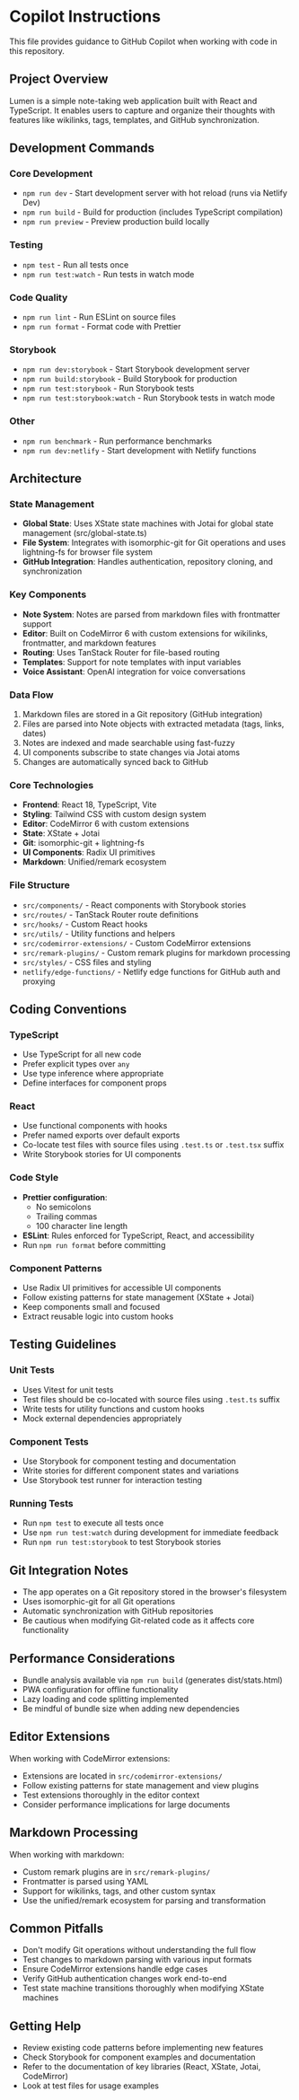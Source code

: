 # Copilot Instructions

This file provides guidance to GitHub Copilot when working with code in this repository.

## Project Overview

Lumen is a simple note-taking web application built with React and TypeScript. It enables users to capture and organize their thoughts with features like wikilinks, tags, templates, and GitHub synchronization.

## Development Commands

### Core Development

- `npm run dev` - Start development server with hot reload (runs via Netlify Dev)
- `npm run build` - Build for production (includes TypeScript compilation)
- `npm run preview` - Preview production build locally

### Testing

- `npm test` - Run all tests once
- `npm run test:watch` - Run tests in watch mode

### Code Quality

- `npm run lint` - Run ESLint on source files
- `npm run format` - Format code with Prettier

### Storybook

- `npm run dev:storybook` - Start Storybook development server
- `npm run build:storybook` - Build Storybook for production
- `npm run test:storybook` - Run Storybook tests
- `npm run test:storybook:watch` - Run Storybook tests in watch mode

### Other

- `npm run benchmark` - Run performance benchmarks
- `npm run dev:netlify` - Start development with Netlify functions

## Architecture

### State Management

- **Global State**: Uses XState state machines with Jotai for global state management (src/global-state.ts)
- **File System**: Integrates with isomorphic-git for Git operations and uses lightning-fs for browser file system
- **GitHub Integration**: Handles authentication, repository cloning, and synchronization

### Key Components

- **Note System**: Notes are parsed from markdown files with frontmatter support
- **Editor**: Built on CodeMirror 6 with custom extensions for wikilinks, frontmatter, and markdown features
- **Routing**: Uses TanStack Router for file-based routing
- **Templates**: Support for note templates with input variables
- **Voice Assistant**: OpenAI integration for voice conversations

### Data Flow

1. Markdown files are stored in a Git repository (GitHub integration)
2. Files are parsed into Note objects with extracted metadata (tags, links, dates)
3. Notes are indexed and made searchable using fast-fuzzy
4. UI components subscribe to state changes via Jotai atoms
5. Changes are automatically synced back to GitHub

### Core Technologies

- **Frontend**: React 18, TypeScript, Vite
- **Styling**: Tailwind CSS with custom design system
- **Editor**: CodeMirror 6 with custom extensions
- **State**: XState + Jotai
- **Git**: isomorphic-git + lightning-fs
- **UI Components**: Radix UI primitives
- **Markdown**: Unified/remark ecosystem

### File Structure

- `src/components/` - React components with Storybook stories
- `src/routes/` - TanStack Router route definitions
- `src/hooks/` - Custom React hooks
- `src/utils/` - Utility functions and helpers
- `src/codemirror-extensions/` - Custom CodeMirror extensions
- `src/remark-plugins/` - Custom remark plugins for markdown processing
- `src/styles/` - CSS files and styling
- `netlify/edge-functions/` - Netlify edge functions for GitHub auth and proxying

## Coding Conventions

### TypeScript

- Use TypeScript for all new code
- Prefer explicit types over `any`
- Use type inference where appropriate
- Define interfaces for component props

### React

- Use functional components with hooks
- Prefer named exports over default exports
- Co-locate test files with source files using `.test.ts` or `.test.tsx` suffix
- Write Storybook stories for UI components

### Code Style

- **Prettier configuration**: 
  - No semicolons
  - Trailing commas
  - 100 character line length
- **ESLint**: Rules enforced for TypeScript, React, and accessibility
- Run `npm run format` before committing

### Component Patterns

- Use Radix UI primitives for accessible UI components
- Follow existing patterns for state management (XState + Jotai)
- Keep components small and focused
- Extract reusable logic into custom hooks

## Testing Guidelines

### Unit Tests

- Uses Vitest for unit tests
- Test files should be co-located with source files using `.test.ts` suffix
- Write tests for utility functions and custom hooks
- Mock external dependencies appropriately

### Component Tests

- Use Storybook for component testing and documentation
- Write stories for different component states and variations
- Use Storybook test runner for interaction testing

### Running Tests

- Run `npm test` to execute all tests once
- Use `npm run test:watch` during development for immediate feedback
- Run `npm run test:storybook` to test Storybook stories

## Git Integration Notes

- The app operates on a Git repository stored in the browser's filesystem
- Uses isomorphic-git for all Git operations
- Automatic synchronization with GitHub repositories
- Be cautious when modifying Git-related code as it affects core functionality

## Performance Considerations

- Bundle analysis available via `npm run build` (generates dist/stats.html)
- PWA configuration for offline functionality
- Lazy loading and code splitting implemented
- Be mindful of bundle size when adding new dependencies

## Editor Extensions

When working with CodeMirror extensions:
- Extensions are located in `src/codemirror-extensions/`
- Follow existing patterns for state management and view plugins
- Test extensions thoroughly in the editor context
- Consider performance implications for large documents

## Markdown Processing

When working with markdown:
- Custom remark plugins are in `src/remark-plugins/`
- Frontmatter is parsed using YAML
- Support for wikilinks, tags, and other custom syntax
- Use the unified/remark ecosystem for parsing and transformation

## Common Pitfalls

- Don't modify Git operations without understanding the full flow
- Test changes to markdown parsing with various input formats
- Ensure CodeMirror extensions handle edge cases
- Verify GitHub authentication changes work end-to-end
- Test state machine transitions thoroughly when modifying XState machines

## Getting Help

- Review existing code patterns before implementing new features
- Check Storybook for component examples and documentation
- Refer to the documentation of key libraries (React, XState, Jotai, CodeMirror)
- Look at test files for usage examples

